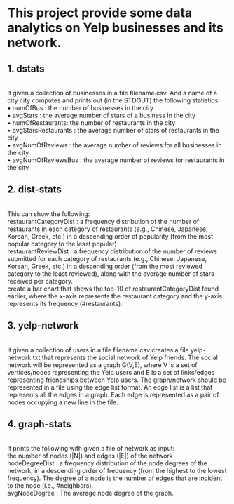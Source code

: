 # This project provide some data analytics on Yelp businesses and its network.

## 1. dstats
<br>
It given a collection of businesses in a file filename.csv.
And a name of a city city computes and prints out (in the STDOUT) the following statistics:
<br>•  numOfBus : the number of businesses in the city
<br>•  avgStars : the average number of stars of a business in the city
<br>•  numOfRestaurants: the number of restaurants in the city
<br>•  avgStarsRestaurants : the average number of stars of restaurants in the city
<br>•  avgNumOfReviews : the average number of reviews for all businesses in the city
<br>•  avgNumOfReviewsBus : the average number of reviews for restaurants in the city

## 2. dist-stats
<br>
This can show the following: <br>
 restaurantCategoryDist : a frequency distribution of the number of restaurants in each category of restaurants (e.g., Chinese, Japanese, Korean, Greek, etc.) in a descending order of popularity (from the most popular category to the least popular) <br>
 restaurantReviewDist : a frequency distribution of the number of reviews submitted for each category of restaurants (e.g., Chinese, Japanese, Korean, Greek, etc.) in a descending order (from the most reviewed category to the least reviewed), along with the average number of stars received per category. <br>
 create a bar chart that shows the top-10 of restaurantCategoryDist found earlier, where the x-axis represents the restaurant category and the y-axis represents its frequency (#restaurants).

## 3. yelp-network
<br>
It given a collection of users in a file filename.csv creates a file yelp-network.txt that represents the social network of Yelp friends. The social network will be represented as a graph G(V,E), where V is a set of vertices/nodes representing the Yelp users and E is a set of links/edges representing friendships between Yelp users. The graph/network should be represented in a file using the edge list format. An edge list is a list that represents all the edges in a graph. Each edge is represented as a pair of nodes occupying a new line in the file.

## 4. graph-stats
<br>
It prints the following with given a file of network as input: <br>
 the number of nodes (|N|) and edges (|E|) of the network
<br>
 nodeDegreeDist : a frequency distribution of the node degrees of the network, in a descending order of frequency (from the highest to the lowest frequency). The degree of a node is the number of edges that are incident to the node (i.e., #neighbors). 
<br>
 avgNodeDegree : The average node degree of the graph. 
